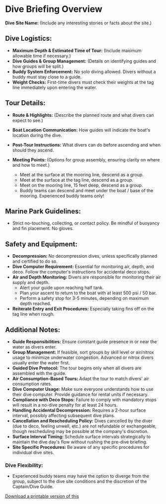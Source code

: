 # Dive Briefing Overview

**Dive Site Name:** (Include any interesting stories or facts about the site.)

## Dive Logistics:
- **Maximum Depth & Estimated Time of Tour:** (Include maximum allowable time if necessary.)
- **Dive Guides & Group Management:** (Details on identifying guides and how groups will be split.)
- **Buddy System Enforcement:** No solo diving allowed. Divers without a buddy must stay close to a guide.
- **Weight Checks:** First-time divers must check their weights at the tag line immediately upon entering the water.

## Tour Details:
- **Route & Highlights:** (Describe the planned route and what divers can expect to see.)
- **Boat Location Communication:** How guides will indicate the boat's location during the dive.
- **Post-Tour Instructions:** What divers can do before ascending and when should they ascend.

- **Meeting Points:** (Options for group assembly, ensuring clarity on where and how to meet.)
    - Meet at the surface at the mooring line, descend as a group.
    - Meet at the surface at the tag line, descend as a group.
    - Meet on the mooring line, 15 feet deep, descend as a group.
    - Buddy teams can descend and meet under the boat / base of the mooring. Experienced buddy teams only!

## Marine Park Guidelines:
- Strict no-touching, collecting, or contact policy. Be mindful of buoyancy and fin placement. No gloves.

## Safety and Equipment:
- **Decompression:** No decompression dives, unless specifically planned and certified to do so.
- **Dive Computer Requirement:** Essential for monitoring air, depth, and deco. Follow the computer's instructions for accidental deco stops.
- **Air and Depth Monitoring:** Divers are responsible for monitoring their air supply and depth.
    - Alert your guide upon reaching half tank.
    - Plan your ascent to return to the boat with at least 500 psi / 50 bar.
    - Perform a safety stop for 3-5 minutes, depending on maximum depth reached.
- **Reiterate Entry and Exit Procedures:** Especially taking fins off on the tag line when rough.

## Additional Notes:
- **Guide Responsibilities:** Ensure constant guide presence in or near the water as divers enter.
- **Group Management:** If feasible, sort groups by skill level or air/nitrox usage to minimize underwater congestion. Advanced or nitrox divers usually enter the water first.
- **Guided Dive Protocol:** The tour begins only when all divers are assembled with the guide.
- **Air Consumption-Based Tours:** Adapt the tour to match divers' air consumption rates.
- **Dive Computer Usage:** Make sure everyone understands how to use their dive computer. Provide guidance for rental units if necessary.
- **Compliance with Deco Stops:** Failure to comply with mandatory stops will result in a no-dive penalty for at least 24 hours.
- **Handling Accidental Decompression:** Requires a 2-hour surface interval, possibly affecting subsequent dive plans.
- **Cancellation and Rescheduling Policy:** Dives cancelled by the diver (due to deco, feeling unwell, etc.) are not refundable or exchangeable, though rescheduling may be possible at the company's discretion.
- **Surface Interval Timing:** Schedule surface intervals strategically to maintain the dive day's flow without rushing the pre-dive briefing.
- **Site Specific Procedures:** Be aware of any specific procedures for individual dive sites.

### Dive Flexibility:
- Experienced buddy teams may have the option to diverge from the group, subject to the dive site conditions and the discretion of the Captain/Dive Guide.

[Download a printable version of this](../files/Dive%20Briefing%20Overview.pdf)

